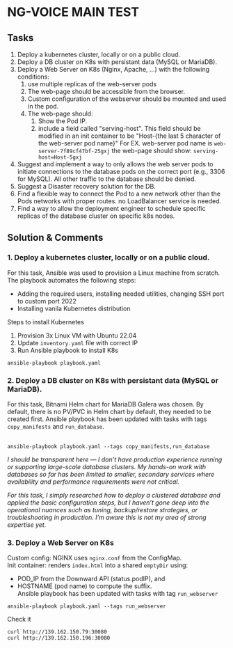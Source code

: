 # NG-VOICE MAIN TEST
## Tasks
1. Deploy a kubernetes cluster, locally or on a public cloud.
2. Deploy a DB cluster on K8s with persistant data (MySQL or MariaDB).
3. Deploy a Web Server on K8s (Nginx, Apache, …) with the following conditions:
   1. use multiple replicas of the web-server pods
   2. The web-page should be accessible from the browser.
   3. Custom configuration of the webserver should be mounted and used in the pod.
   4. The web-page should:
      1. Show the Pod IP.
      2. include a field called "serving-host". This field should be modified in an init container to be "Host-{the last 5 character of the web-server pod name}" For EX. web-server pod name is `web-server-7f89cf47bf-25gxj` the web-page should show: `serving-host=Host-5gxj`
4. Suggest and implement a way to only allows the web server pods to initiate connections to the database pods on the correct port (e.g., 3306 for MySQL). All other traffic to the database should be denied.
5. Suggest a Disaster recovery solution for the DB.
6. Find a flexible way to connect the Pod to a new network other than the Pods networks with proper routes. no LoadBalancer service is needed.
7. Find a way to allow the deployment engineer to schedule specific replicas of the database cluster on specific k8s nodes.


## Solution & Comments
### 1. Deploy a kubernetes cluster, locally or on a public cloud.
For this task, Ansible was used to provision a Linux machine from scratch.
The playbook automates the following steps:
- Adding the required users, installing needed utilities, changing SSH port to custom port 2022
- Installing vanila Kubernetes distribution<br>

Steps to install Kubernetes
1. Provision 3x Linux VM with Ubuntu 22.04
2. Update `inventory.yaml` file with correct IP
3. Run Ansible playbook to install K8s
```
ansible-playbook playbook.yaml
```

### 2. Deploy a DB cluster on K8s with persistant data (MySQL or MariaDB).
For this task, Bitnami Helm chart for MariaDB Galera was chosen.
By default, there is no PV/PVC in Helm chart by default, they needed to be created first.
Ansible playbook has been updated with tasks with tags `copy_manifests` and `run_database`.<br><br>
```
ansible-playbook playbook.yaml --tags copy_manifests,run_database
```
*I should be transparent here — I don’t have production experience running or supporting large-scale database clusters. My hands-on work with databases so far has been limited to smaller, secondary services where availability and performance requirements were not critical.*

*For this task, I simply researched how to deploy a clustered database and applied the basic configuration steps, but I haven’t gone deep into the operational nuances such as tuning, backup/restore strategies, or troubleshooting in production. I’m aware this is not my area of strong expertise yet.*

### 3. Deploy a Web Server on K8s
Custom config: NGINX uses `nginx.conf` from the ConfigMap.<br>
Init container: renders `index.html` into a shared `emptyDir` using:
- POD_IP from the Downward API (status.podIP), and
- HOSTNAME (pod name) to compute the suffix.<br>
Ansible playbook has been updated with tasks with tag `run_webserver`
```
ansible-playbook playbook.yaml --tags run_webserver
```
Check it
```
curl http://139.162.150.79:30080
curl http://139.162.150.196:30080
```